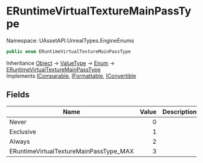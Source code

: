 # ERuntimeVirtualTextureMainPassType

Namespace: UAssetAPI.UnrealTypes.EngineEnums

```csharp
public enum ERuntimeVirtualTextureMainPassType
```

Inheritance [Object](https://docs.microsoft.com/en-us/dotnet/api/system.object) → [ValueType](https://docs.microsoft.com/en-us/dotnet/api/system.valuetype) → [Enum](https://docs.microsoft.com/en-us/dotnet/api/system.enum) → [ERuntimeVirtualTextureMainPassType](./uassetapi.unrealtypes.engineenums.eruntimevirtualtexturemainpasstype.md)<br>
Implements [IComparable](https://docs.microsoft.com/en-us/dotnet/api/system.icomparable), [IFormattable](https://docs.microsoft.com/en-us/dotnet/api/system.iformattable), [IConvertible](https://docs.microsoft.com/en-us/dotnet/api/system.iconvertible)

## Fields

| Name | Value | Description |
| --- | --: | --- |
| Never | 0 |  |
| Exclusive | 1 |  |
| Always | 2 |  |
| ERuntimeVirtualTextureMainPassType_MAX | 3 |  |

